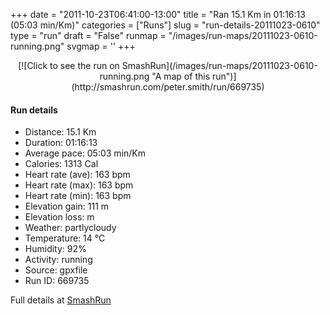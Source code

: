 +++
date = "2011-10-23T06:41:00-13:00"
title = "Ran 15.1 Km in 01:16:13 (05:03 min/Km)"
categories = ["Runs"]
slug = "run-details-20111023-0610"
type = "run"
draft = "False"
runmap = "/images/run-maps/20111023-0610-running.png"
svgmap = '<polyline points="92 10, 93 8, 89 8, 87 9, 83 13, 82 20, 77 32, 75 39, 73 44, 67 64, 55 99, 48 96, 47 95, 42 91, 36 83, 33 81, 21 76, 17 69, 7 61, 0 57, 19 39, 21 37, 21 30, 21 27, 26 26, 39 24, 56 25, 63 25, 68 23, 81 13, 82 11, 79 6, 82 4, 93 1, 99 2, 100 3, 99 5, 98 7, 96 8">'
+++



<!--more-->

<center>
[![Click to see the run on SmashRun](/images/run-maps/20111023-0610-running.png "A map of this run")](http://smashrun.com/peter.smith/run/669735)
</center>

#### Run details

* Distance: 15.1 Km
* Duration: 01:16:13
* Average pace: 05:03 min/Km
* Calories: 1313 Cal
* Heart rate (ave): 163 bpm
* Heart rate (max): 163 bpm
* Heart rate (min): 163 bpm
* Elevation gain: 111 m
* Elevation loss:  m
* Weather: partlycloudy
* Temperature: 14 &deg;C
* Humidity: 92%
* Activity: running
* Source: gpxfile
* Run ID: 669735

Full details at [SmashRun](http://smashrun.com/peter.smith/run/669735)